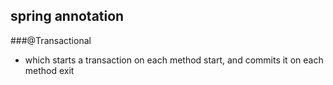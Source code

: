 
## spring annotation

###@Transactional 
- which starts a transaction on each method start, and commits it on each method exit

